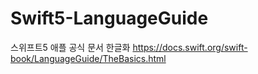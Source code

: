 # Swift5-LanguageGuide

스위프트5 애플 공식 문서 한글화
https://docs.swift.org/swift-book/LanguageGuide/TheBasics.html
